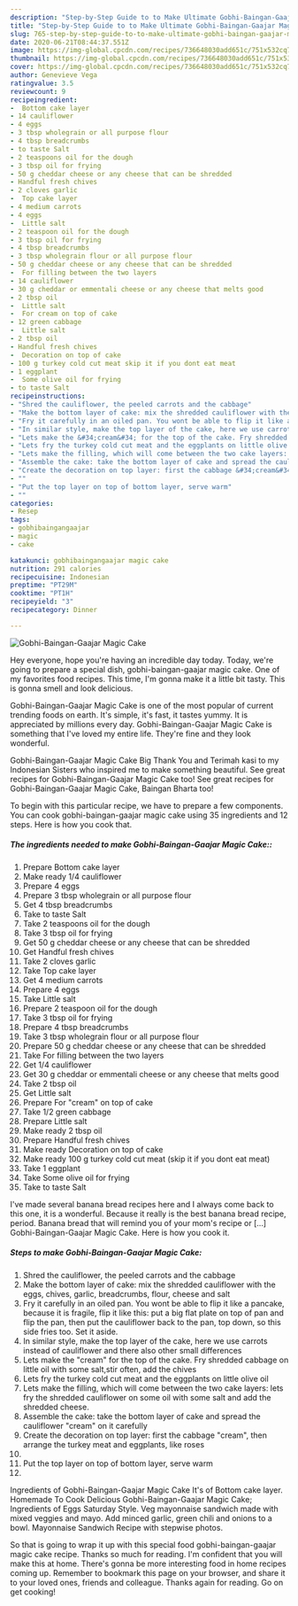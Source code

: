 ```yaml
---
description: "Step-by-Step Guide to to Make Ultimate Gobhi-Baingan-Gaajar Magic Cake"
title: "Step-by-Step Guide to to Make Ultimate Gobhi-Baingan-Gaajar Magic Cake"
slug: 765-step-by-step-guide-to-to-make-ultimate-gobhi-baingan-gaajar-magic-cake
date: 2020-06-21T08:44:37.551Z
image: https://img-global.cpcdn.com/recipes/736648030add651c/751x532cq70/gobhi-baingan-gaajar-magic-cake-recipe-main-photo.jpg
thumbnail: https://img-global.cpcdn.com/recipes/736648030add651c/751x532cq70/gobhi-baingan-gaajar-magic-cake-recipe-main-photo.jpg
cover: https://img-global.cpcdn.com/recipes/736648030add651c/751x532cq70/gobhi-baingan-gaajar-magic-cake-recipe-main-photo.jpg
author: Genevieve Vega
ratingvalue: 3.5
reviewcount: 9
recipeingredient:
-  Bottom cake layer
- 14 cauliflower
- 4 eggs
- 3 tbsp wholegrain or all purpose flour
- 4 tbsp breadcrumbs
- to taste Salt
- 2 teaspoons oil for the dough
- 3 tbsp oil for frying
- 50 g cheddar cheese or any cheese that can be shredded
- Handful fresh chives
- 2 cloves garlic
-  Top cake layer
- 4 medium carrots
- 4 eggs
-  Little salt
- 2 teaspoon oil for the dough
- 3 tbsp oil for frying
- 4 tbsp breadcrumbs
- 3 tbsp wholegrain flour or all purpose flour
- 50 g cheddar cheese or any cheese that can be shredded
-  For filling between the two layers
- 14 cauliflower
- 30 g cheddar or emmentali cheese or any cheese that melts good
- 2 tbsp oil
-  Little salt
-  For cream on top of cake
- 12 green cabbage
-  Little salt
- 2 tbsp oil
- Handful fresh chives
-  Decoration on top of cake
- 100 g turkey cold cut meat skip it if you dont eat meat
- 1 eggplant
-  Some olive oil for frying
- to taste Salt
recipeinstructions:
- "Shred the cauliflower, the peeled carrots and the cabbage"
- "Make the bottom layer of cake: mix the shredded cauliflower with the eggs, chives, garlic, breadcrumbs, flour, cheese and salt"
- "Fry it carefully in an oiled pan. You wont be able to flip it like a pancake, because it is fragile, flip it like this: put a big flat plate on top of pan and flip the pan, then put the cauliflower back to the pan, top down, so this side fries too. Set it aside."
- "In similar style, make the top layer of the cake, here we use carrots instead of cauliflower and there also other small differences"
- "Lets make the &#34;cream&#34; for the top of the cake. Fry shredded cabbage on little oil with some salt,stir often, add the chives"
- "Lets fry the turkey cold cut meat and the eggplants on little olive oil"
- "Lets make the filling, which will come between the two cake layers: lets fry the shredded cauliflower on some oil with some salt and add the shredded cheese."
- "Assemble the cake: take the bottom layer of cake and spread the cauliflower &#34;cream&#34; on it carefully"
- "Create the decoration on top layer: first the cabbage &#34;cream&#34;, then arrange the turkey meat and eggplants, like roses"
- ""
- "Put the top layer on top of bottom layer, serve warm"
- ""
categories:
- Resep
tags:
- gobhibaingangaajar
- magic
- cake

katakunci: gobhibaingangaajar magic cake
nutrition: 291 calories
recipecuisine: Indonesian
preptime: "PT29M"
cooktime: "PT1H"
recipeyield: "3"
recipecategory: Dinner

---
```



![Gobhi-Baingan-Gaajar Magic Cake](https://img-global.cpcdn.com/recipes/736648030add651c/751x532cq70/gobhi-baingan-gaajar-magic-cake-recipe-main-photo.jpg)

Hey everyone, hope you're having an incredible day today. Today, we're going to prepare a special dish, gobhi-baingan-gaajar magic cake. One of my favorites food recipes. This time, I'm gonna make it a little bit tasty. This is gonna smell and look delicious.

Gobhi-Baingan-Gaajar Magic Cake is one of the most popular of current trending foods on earth. It's simple, it's fast, it tastes yummy. It is appreciated by millions every day. Gobhi-Baingan-Gaajar Magic Cake is something that I've loved my entire life. They're fine and they look wonderful.

Gobhi-Baingan-Gaajar Magic Cake Big Thank You and Terimah kasi to my Indonesian Sisters who inspired me to make something beautiful. See great recipes for Gobhi-Baingan-Gaajar Magic Cake too! See great recipes for Gobhi-Baingan-Gaajar Magic Cake, Baingan Bharta too!


To begin with this particular recipe, we have to prepare a few components. You can cook gobhi-baingan-gaajar magic cake using 35 ingredients and 12 steps. Here is how you cook that.

##### The ingredients needed to make Gobhi-Baingan-Gaajar Magic Cake::

1. Prepare  Bottom cake layer
1. Make ready 1/4 cauliflower
1. Prepare 4 eggs
1. Prepare 3 tbsp wholegrain or all purpose flour
1. Get 4 tbsp breadcrumbs
1. Take to taste Salt
1. Take 2 teaspoons oil for the dough
1. Take 3 tbsp oil for frying
1. Get 50 g cheddar cheese or any cheese that can be shredded
1. Get Handful fresh chives
1. Take 2 cloves garlic
1. Take  Top cake layer
1. Get 4 medium carrots
1. Prepare 4 eggs
1. Take  Little salt
1. Prepare 2 teaspoon oil for the dough
1. Take 3 tbsp oil for frying
1. Prepare 4 tbsp breadcrumbs
1. Take 3 tbsp wholegrain flour or all purpose flour
1. Prepare 50 g cheddar cheese or any cheese that can be shredded
1. Take  For filling between the two layers
1. Get 1/4 cauliflower
1. Get 30 g cheddar or emmentali cheese or any cheese that melts good
1. Take 2 tbsp oil
1. Get  Little salt
1. Prepare  For &#34;cream&#34; on top of cake
1. Take 1/2 green cabbage
1. Prepare  Little salt
1. Make ready 2 tbsp oil
1. Prepare Handful fresh chives
1. Make ready  Decoration on top of cake
1. Make ready 100 g turkey cold cut meat (skip it if you dont eat meat)
1. Take 1 eggplant
1. Take  Some olive oil for frying
1. Take to taste Salt


I&#39;ve made several banana bread recipes here and I always come back to this one, it is a wonderful. Because it really is the best banana bread recipe, period. Banana bread that will remind you of your mom&#39;s recipe or […] Gobhi-Baingan-Gaajar Magic Cake. Here is how you cook it. 

##### Steps to make Gobhi-Baingan-Gaajar Magic Cake:

1. Shred the cauliflower, the peeled carrots and the cabbage
1. Make the bottom layer of cake: mix the shredded cauliflower with the eggs, chives, garlic, breadcrumbs, flour, cheese and salt
1. Fry it carefully in an oiled pan. You wont be able to flip it like a pancake, because it is fragile, flip it like this: put a big flat plate on top of pan and flip the pan, then put the cauliflower back to the pan, top down, so this side fries too. Set it aside.
1. In similar style, make the top layer of the cake, here we use carrots instead of cauliflower and there also other small differences
1. Lets make the &#34;cream&#34; for the top of the cake. Fry shredded cabbage on little oil with some salt,stir often, add the chives
1. Lets fry the turkey cold cut meat and the eggplants on little olive oil
1. Lets make the filling, which will come between the two cake layers: lets fry the shredded cauliflower on some oil with some salt and add the shredded cheese.
1. Assemble the cake: take the bottom layer of cake and spread the cauliflower &#34;cream&#34; on it carefully
1. Create the decoration on top layer: first the cabbage &#34;cream&#34;, then arrange the turkey meat and eggplants, like roses
1. 
1. Put the top layer on top of bottom layer, serve warm
1. 


Ingredients of Gobhi-Baingan-Gaajar Magic Cake It&#39;s of Bottom cake layer. Homemade To Cook Delicious Gobhi-Baingan-Gaajar Magic Cake; Ingredients of Eggs Saturday Style. Veg mayonnaise sandwich made with mixed veggies and mayo. Add minced garlic, green chili and onions to a bowl. Mayonnaise Sandwich Recipe with stepwise photos. 

So that is going to wrap it up with this special food gobhi-baingan-gaajar magic cake recipe. Thanks so much for reading. I'm confident that you will make this at home. There's gonna be more interesting food in home recipes coming up. Remember to bookmark this page on your browser, and share it to your loved ones, friends and colleague. Thanks again for reading. Go on get cooking!

